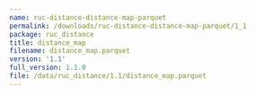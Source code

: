 ```yaml
---
name: ruc-distance-distance-map-parquet
permalink: /downloads/ruc-distance-distance-map-parquet/1_1
package: ruc_distance
title: distance_map
filename: distance_map.parquet
version: '1.1'
full_version: 1.1.0
file: /data/ruc_distance/1.1/distance_map.parquet
---
```

